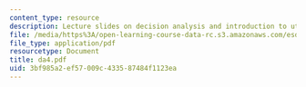 ```yaml
---
content_type: resource
description: Lecture slides on decision analysis and introduction to utility.
file: /media/https%3A/open-learning-course-data-rc.s3.amazonaws.com/esd-72-engineering-risk-benefit-analysis-spring-2007/3bf985a2ef57009c433587484f1123ea_da4.pdf
file_type: application/pdf
resourcetype: Document
title: da4.pdf
uid: 3bf985a2-ef57-009c-4335-87484f1123ea
---
```

